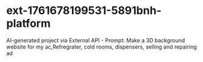 # ext-1761678199531-5891bnh-platform
AI-generated project via External API - Prompt: Make a 3D background website for my ac,Refregrater, cold rooms, dispensers, selling and repairing ad
